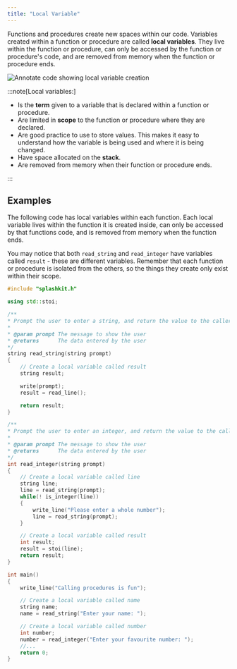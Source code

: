 ```yaml
---
title: "Local Variable"
---
```


Functions and procedures create new spaces within our code. Variables created within a function or procedure are called **local variables**. They live within the function or procedure, can only be accessed by the function or procedure's code, and are removed from memory when the function or procedure ends.

![Annotate code showing local variable creation](./images/local-pano.png)

:::note[Local variables:]

- Is the **term** given to a variable that is declared within a function or procedure.
- Are limited in **scope** to the function or procedure where they are declared.
- Are good practice to use to store values. This makes it easy to understand how the variable is being used and where it is being changed.
- Have space allocated on the **stack**.
- Are removed from memory when their function or procedure ends.

:::

## Examples

The following code has local variables within each function. Each local variable lives within the function it is created inside, can only be accessed by that functions code, and is removed from memory when the function ends.

You may notice that both `read_string` and `read_integer` have variables called `result` - these are different variables. Remember that each function or procedure is isolated from the others, so the things they create only exist within their scope.

```cpp
#include "splashkit.h"

using std::stoi;

/**
* Prompt the user to enter a string, and return the value to the caller.
*
* @param prompt The message to show the user
* @returns      The data entered by the user
*/
string read_string(string prompt)
{
    // Create a local variable called result
    string result;

    write(prompt);
    result = read_line();

    return result;
}

/**
* Prompt the user to enter an integer, and return the value to the caller.
*
* @param prompt The message to show the user
* @returns      The data entered by the user
*/
int read_integer(string prompt)
{
    // Create a local variable called line
    string line;
    line = read_string(prompt);
    while(! is_integer(line))
    {
        write_line("Please enter a whole number");
        line = read_string(prompt);
    }

    // Create a local variable called result
    int result;
    result = stoi(line);
    return result;
}

int main()
{
    write_line("Calling procedures is fun");

    // Create a local variable called name
    string name;
    name = read_string("Enter your name: ");

    // Create a local variable called number
    int number;
    number = read_integer("Enter your favourite number: ");
    //...
    return 0;
}
```
